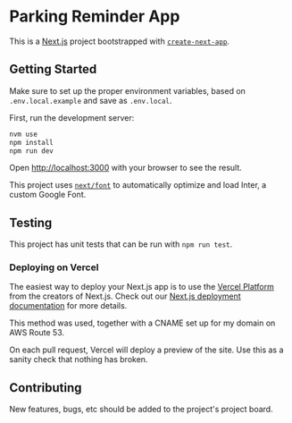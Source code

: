 # Parking Reminder App

This is a [Next.js](https://nextjs.org/) project bootstrapped with [`create-next-app`](https://github.com/vercel/next.js/tree/canary/packages/create-next-app).

## Getting Started

Make sure to set up the proper environment variables, based on `.env.local.example` and save as `.env.local`.

First, run the development server:

```bash
nvm use
npm install
npm run dev
```

Open [http://localhost:3000](http://localhost:3000) with your browser to see the result.

This project uses [`next/font`](https://nextjs.org/docs/basic-features/font-optimization) to automatically optimize and load Inter, a custom Google Font.

## Testing
This project has unit tests that can be run with `npm run test`.

### Deploying on Vercel

The easiest way to deploy your Next.js app is to use the [Vercel Platform](https://vercel.com/new?utm_medium=default-template&filter=next.js&utm_source=create-next-app&utm_campaign=create-next-app-readme) from the creators of Next.js. Check out our [Next.js deployment documentation](https://nextjs.org/docs/deployment) for more details.

This method was used, together with a CNAME set up for my domain on AWS Route 53.

On each pull request, Vercel will deploy a preview of the site. Use this as a sanity check that nothing has broken.

## Contributing
New features, bugs, etc should be added to the project's project board.